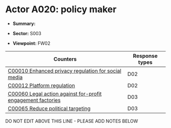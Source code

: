 # Actor A020: policy maker

* **Summary:** 

* **Sector:** S003

* **Viewpoint:** FW02


| Counters | Response types |
| -------- | -------------- |
| [C00010 Enhanced privacy regulation for social media](../generated_pages/counters/C00010.md) | D02 |
| [C00012 Platform regulation](../generated_pages/counters/C00012.md) | D02 |
| [C00060 Legal action against for-profit engagement factories](../generated_pages/counters/C00060.md) | D03 |
| [C00065 Reduce political targeting](../generated_pages/counters/C00065.md) | D03 |


DO NOT EDIT ABOVE THIS LINE - PLEASE ADD NOTES BELOW
